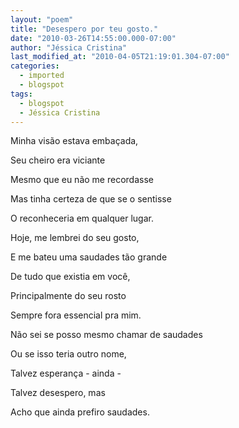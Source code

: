 ```yaml
---
layout: "poem"
title: "Desespero por teu gosto."
date: "2010-03-26T14:55:00.000-07:00"
author: "Jéssica Cristina"
last_modified_at: "2010-04-05T21:19:01.304-07:00"
categories:
  - imported
  - blogspot
tags:
  - blogspot
  - Jéssica Cristina
---
```


Minha visão estava embaçada,

Seu cheiro era viciante

Mesmo que eu  não me recordasse

Mas tinha certeza de que se o sentisse

O  reconheceria em qualquer lugar.

Hoje, me lembrei do seu gosto,

E  me bateu uma saudades tão grande

De tudo que existia em você,

Principalmente  do seu rosto

Sempre fora essencial pra mim.

Não sei se  posso mesmo chamar de saudades

Ou se isso teria outro nome,

Talvez  esperança - ainda -

Talvez desespero, mas

Acho que ainda  prefiro saudades.